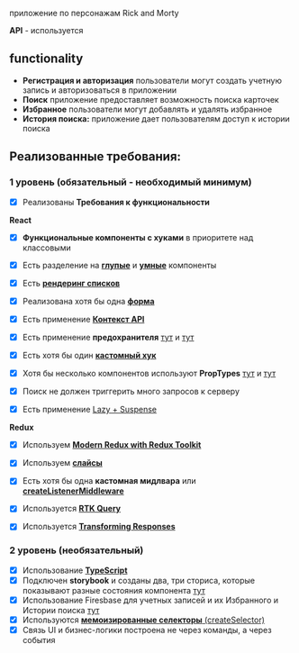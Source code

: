 приложение по персонажам Rick and Morty

**API** - используется [](https://rickandmortyapi.com/)

## **functionality**

- **Регистрация и авторизация** пользователи могут создать учетную запись и авторизоваться в приложении
- **Поиск** приложение предоставляет возможность поиска карточек
- **Избранное** пользователи могут добавлять и удалять избранное
- **История поиска:** приложение дает пользователям доступ к истории поиска

## Реализованные требования:

### **1 уровень (обязательный - необходимый минимум)**

- [x] Реализованы **Требования к функциональности**

**React**

- [x] **Функциональные компоненты c хуками** в приоритете над классовыми
- [x] Есть разделение на **[глупые](https://github.com/Cloud-ZER0/RickAndMortyAston/blob/main/src/shared/components/NothingYet/NothingYet.tsx)** и **[умные](https://github.com/Cloud-ZER0/RickAndMortyAston/blob/main/src/shared/pages/main/MainPage.tsx)** компоненты

- [x] Есть [**рендеринг списков**](https://github.com/Cloud-ZER0/RickAndMortyAston/blob/main/src/shared/components/HistoryList/HistoryList.tsx)

- [x] Реализована хотя бы одна [**форма**](https://github.com/Cloud-ZER0/RickAndMortyAston/blob/main/src/shared/components/Form/SignInForm/SignInForm.tsx)

- [x] Есть применение [**Контекст API**](https://github.com/Cloud-ZER0/RickAndMortyAston/blob/main/src/api/context/contextProvider.tsx)

- [x] Есть применение **предохранителя** [тут](https://github.com/Cloud-ZER0/RickAndMortyAston/blob/main/src/shared/pages/main/MainPage.tsx) и [тут](https://github.com/Cloud-ZER0/RickAndMortyAston/blob/main/src/shared/components/ErrorBoundary/ErrorBoundary.tsx)

- [x] Есть хотя бы один [**кастомный хук**](https://github.com/Cloud-ZER0/RickAndMortyAston/blob/main/src/shared/hooks/useFavorite.ts)

- [x] Хотя бы несколько компонентов используют **PropTypes** [тут](https://github.com/Cloud-ZER0/RickAndMortyAston/blob/main/src/shared/components/FavoriteList/FavoriteList.tsx) и [тут](https://github.com/Cloud-ZER0/RickAndMortyAston/blob/main/src/shared/components/Form/SignInForm/SignInForm.tsx)

- [x] Поиск не должен триггерить много запросов к серверу

- [x] Есть применение [Lazy + Suspense](https://github.com/Cloud-ZER0/RickAndMortyAston/blob/main/src/shared/components/Router/Router.tsx)

**Redux**

- [x] Используем [**Modern Redux with Redux Toolkit**](https://github.com/Cloud-ZER0/RickAndMortyAston/blob/main/src/api/redux/store.ts)
- [x] Используем [**слайсы**](https://github.com/Cloud-ZER0/RickAndMortyAston/blob/main/src/api/redux/slices/user.ts)

- [x] Есть хотя бы одна **кастомная мидлвара** или [**createListenerMiddleware**](https://github.com/Cloud-ZER0/RickAndMortyAston/blob/main/src/api/redux/middleware/user-middleware.ts)

- [x] Используется [**RTK Query**](https://github.com/Cloud-ZER0/RickAndMortyAston/blob/main/src/api/redux/api/card-api.ts)

- [x] Используется [**Transforming Responses**](https://github.com/Cloud-ZER0/RickAndMortyAston/blob/main/src/shared/utils/parseLoadedCharecters.ts)

### **2 уровень (необязательный)**

- [x] Использование [**TypeScript**](https://github.com/Cloud-ZER0/RickAndMortyAston/blob/main/tsconfig.json)
- [x] Подключен **storybook** и созданы два, три сториса, которые показывают разные состояния компонента [тут](https://github.com/Cloud-ZER0/RickAndMortyAston/blob/main/src/shared/components/UI/Button/Button.stories.tsx)
- [x] Использование Firesbase для учетных записей и их Избранного и Истории поиска [тут](https://github.com/Cloud-ZER0/RickAndMortyAston/blob/main/src/shared/firebase/firebase.ts)
- [x] Используются [**мемоизированные селекторы** (createSelector)](https://github.com/Cloud-ZER0/RickAndMortyAston/blob/main/src/api/redux/selectors/index.ts)
- [x] Связь UI и бизнес-логики построена не через команды, а через события
